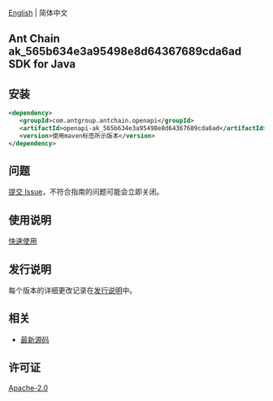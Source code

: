 [English](README.md) | 简体中文

## Ant Chain ak_565b634e3a95498e8d64367689cda6ad SDK for Java

## 安装

```xml
<dependency>
   <groupId>com.antgroup.antchain.openapi</groupId>
   <artifactId>openapi-ak_565b634e3a95498e8d64367689cda6ad</artifactId>
   <version>使用maven标签所示版本</version>
</dependency>
```

## 问题

[提交 Issue](https://github.com/alipay/antchain-openapi-prod-sdk/issues/new)，不符合指南的问题可能会立即关闭。

## 使用说明

[快速使用](https://github.com/alipay/antchain-openapi-prod-sdk)

## 发行说明

每个版本的详细更改记录在[发行说明](./ChangeLog.txt)中。

## 相关

- [最新源码](https://github.com/alipay/antchain-openapi-prod-sdk/)

## 许可证

[Apache-2.0](http://www.apache.org/licenses/LICENSE-2.0)
